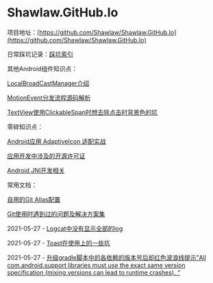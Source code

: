 # Shawlaw.GitHub.Io

项目地址：[https://github.com/Shawlaw/Shawlaw.GitHub.Io](https://github.com/Shawlaw/Shawlaw.GitHub.Io)



日常踩坑记录：[踩坑索引](./Traps/index)

其他Android组件知识点：

[LocalBroadCastManager介绍](./OtherWidgets/LocalBroadcastManager)

[MotionEvent分发流程源码解析](./OtherWidgets/MotionEvent_DispatchAnalyze)

[TextView使用ClickableSpan时想去除点击时背景色的坑](./OtherWidgets/BugOfTextViewUsingATransparentBackgroundClickableSpan)



零碎知识点：

[Android应用 AdaptiveIcon 适配实战](./Fragmentary/android-app-adaptiveicon-action/android-app-adaptiveicon-action)

[应用开发中涉及的开源许可证](./Fragmentary/open-source-software-license/open-source-software-license)

[Android JNI开发相关](./Fragmentary/android-jni/android-jni)


常用文档：

[自用的Git Alias配置](./RoutineDocs/MyGitAlias)

[Git使用时遇到过的问题及解决方案集](./RoutineDocs/GitQuestionsAndAnswers)


2021-05-27 - [Logcat中没有显示全部的log](./Traps/Logcat_Not_Showing_All_Logs)
2021-05-27 - [Toast在使用上的一些坑](./Traps/Toast_Usage_Traps)
2021-05-27 - [升级gradle脚本中的各依赖的版本号后却红色波浪线提示”All com.android.support libraries must use the exact same version specification (mixing versions can lead to runtime crashes). “](./Traps/Use_Same_Support_Lib)